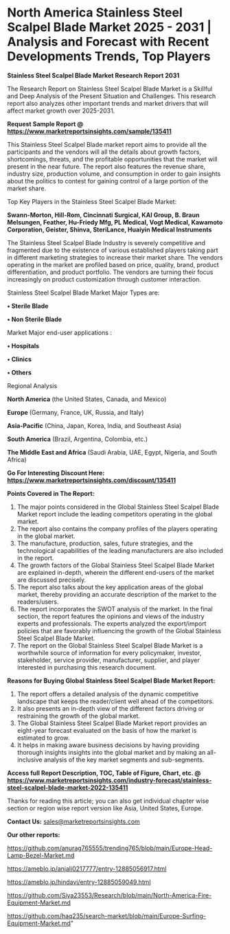 # North America Stainless Steel Scalpel Blade Market 2025 - 2031 | Analysis and Forecast with Recent Developments Trends, Top Players

<strong>Stainless Steel Scalpel Blade Market Research Report 2031</strong>

The Research Report on Stainless Steel Scalpel Blade Market is a Skillful and Deep Analysis of the Present Situation and Challenges. This research report also analyzes other important trends and market drivers that will affect market growth over 2025-2031.

<strong>Request Sample Report @ <a href=https://www.marketreportsinsights.com/sample/135411>https://www.marketreportsinsights.com/sample/135411</a></strong>

This Stainless Steel Scalpel Blade market report aims to provide all the participants and the vendors will all the details about growth factors, shortcomings, threats, and the profitable opportunities that the market will present in the near future. The report also features the revenue share, industry size, production volume, and consumption in order to gain insights about the politics to contest for gaining control of a large portion of the market share.

Top Key Players in the Stainless Steel Scalpel Blade Market:

<strong>Swann-Morton, Hill-Rom, Cincinnati Surgical, KAI Group, B. Braun Melsungen, Feather, Hu-Friedy Mfg, PL Medical, Vogt Medical, Kawamoto Corporation, Geister, Shinva, SteriLance, Huaiyin Medical Instruments</strong>

The Stainless Steel Scalpel Blade Industry is severely competitive and fragmented due to the existence of various established players taking part in different marketing strategies to increase their market share. The vendors operating in the market are profiled based on price, quality, brand, product differentiation, and product portfolio. The vendors are turning their focus increasingly on product customization through customer interaction.

Stainless Steel Scalpel Blade Market Major Types are:

<strong>• Sterile Blade

• Non Sterile Blade</strong>

Market Major end-user applications :

<strong>• Hospitals

• Clinics

• Others</strong>

Regional Analysis

</u><strong><b>North America</b></strong> (the United States, Canada, and Mexico)

<strong><b>Europe </b></strong>(Germany, France, UK, Russia, and Italy)

<strong><b>Asia-Pacific</b></strong> (China, Japan, Korea, India, and Southeast Asia)

<strong><b>South America</b></strong> (Brazil, Argentina, Colombia, etc.)

<strong><b>The Middle East and Africa</b></strong> (Saudi Arabia, UAE, Egypt, Nigeria, and South Africa)

<strong>Go For Interesting Discount Here: <a href=https://www.marketreportsinsights.com/discount/135411>https://www.marketreportsinsights.com/discount/135411</a></strong>

<strong>Points Covered in The Report:</strong>
<ol>
  <li>The major points considered in the Global Stainless Steel Scalpel Blade Market report include the leading competitors operating in the global market.</li>
  <li>The report also contains the company profiles of the players operating in the global market.</li>
  <li>The manufacture, production, sales, future strategies, and the technological capabilities of the leading manufacturers are also included in the report.</li>
  <li>The growth factors of the Global Stainless Steel Scalpel Blade Market are explained in-depth, wherein the different end-users of the market are discussed precisely.</li>
  <li>The report also talks about the key application areas of the global market, thereby providing an accurate description of the market to the readers/users.</li>
  <li>The report incorporates the SWOT analysis of the market. In the final section, the report features the opinions and views of the industry experts and professionals. The experts analyzed the export/import policies that are favorably influencing the growth of the Global Stainless Steel Scalpel Blade Market.</li>
  <li>The report on the Global Stainless Steel Scalpel Blade Market is a worthwhile source of information for every policymaker, investor, stakeholder, service provider, manufacturer, supplier, and player interested in purchasing this research document.</li>
</ol>
<strong>Reasons for Buying Global Stainless Steel Scalpel Blade Market Report:</strong>

<ol>
  <li>The report offers a detailed analysis of the dynamic competitive landscape that keeps the reader/client well ahead of the competitors.</li>
  <li>It also presents an in-depth view of the different factors driving or restraining the growth of the global market.</li>
  <li>The Global Stainless Steel Scalpel Blade Market report provides an eight-year forecast evaluated on the basis of how the market is estimated to grow.</li>
  <li>It helps in making aware business decisions by having providing thorough insights insights into the global market and by making an all-inclusive analysis of the key market segments and sub-segments.</li>
</ol>
<strong>Access full Report Description, TOC, Table of Figure, Chart, etc. @ <a href=https://www.marketreportsinsights.com/industry-forecast/stainless-steel-scalpel-blade-market-2022-135411>https://www.marketreportsinsights.com/industry-forecast/stainless-steel-scalpel-blade-market-2022-135411</a></strong>


Thanks for reading this article; you can also get individual chapter wise section or region wise report version like Asia, United States, Europe.

<strong>Contact Us:</strong>
sales@marketreportsinsights.com

<strong>Our other reports:</strong>

<a href=https://github.com/anurag765555/trending765/blob/main/Europe-Head-Lamp-Bezel-Market.md>https://github.com/anurag765555/trending765/blob/main/Europe-Head-Lamp-Bezel-Market.md</a>

<a href=https://ameblo.jp/anjali0217777/entry-12885056917.html>https://ameblo.jp/anjali0217777/entry-12885056917.html</a>

<a href=https://ameblo.jp/hindavi/entry-12885059049.html>https://ameblo.jp/hindavi/entry-12885059049.html</a>

<a href=https://github.com/Siya23553/Research/blob/main/North-America-Fire-Equipment-Market.md>https://github.com/Siya23553/Research/blob/main/North-America-Fire-Equipment-Market.md</a>

<a href=https://github.com/haq235/search-market/blob/main/Europe-Surfing-Equipment-Market.md>https://github.com/haq235/search-market/blob/main/Europe-Surfing-Equipment-Market.md</a>"
